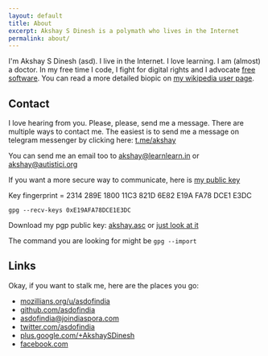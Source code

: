 ```yaml
---
layout: default
title: About
excerpt: Akshay S Dinesh is a polymath who lives in the Internet
permalink: about/
---
```

I'm Akshay S Dinesh (asd). I live in the Internet. I love learning. I am (almost) a doctor. In my free time I code, I fight for digital rights and I advocate [free software](//learnlearn.in/foss/). You can read a more detailed biopic on [my wikipedia user page](https://en.wikipedia.org/wiki/User:Asdofindia).

## Contact ##

I love hearing from you. Please, please, send me a message.
There are multiple ways to contact me. The easiest is to send me a message on telegram messenger by clicking here: [t.me/akshay](https://t.me/akshay)

You can send me an email too to [akshay@learnlearn.in](mailto:akshay@learnlearn.in) or [akshay@autistici.org](mailto:akshay@autistici.org)

If you want a more secure way to communicate, here is [my public key](//learnlearn.in/akshay.asc)

Key fingerprint = 2314 289E 1800 11C3 821D  6E82 E19A FA78 DCE1 E3DC

`gpg --recv-keys 0xE19AFA78DCE1E3DC`

Download my pgp public key: [akshay.asc](//learnlearn.in/akshay.asc) or [just look at it](//learnlearn.in/my-pgp-key/)

The command you are looking for might be `gpg --import`

## Links ##
Okay, if you want to stalk me, here are the places you go:

* [mozillians.org/u/asdofindia](https://mozillians.org/u/asdofindia)
* [github.com/asdofindia](https://github.com/asdofindia)
* [asdofindia@joindiaspora.com](https://joindiaspora.com/people/2a39042b15979f8b)
* [twitter.com/asdofindia](https://twitter.com/asdofindia)
* [plus.google.com/+AkshaySDinesh](https://plus.google.com/+AkshaySDinesh)
* [facebook.com](//learnlearn.in/facebook/)
